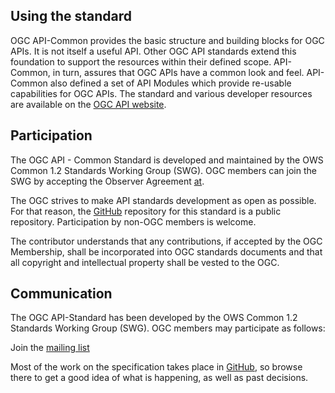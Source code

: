 ## Using the standard

OGC API-Common provides the basic structure and building blocks for OGC APIs. It is not itself a useful API. Other OGC API standards extend this foundation to support the resources within their defined scope.  API-Common, in turn, assures that OGC APIs have a common look and feel.  API-Common also defined a set of API Modules which provide re-usable capabilities for OGC APIs. 
The standard and various developer resources are available on the [OGC API website](https://ogcapi.ogc.org/common/).

## Participation

The OGC API - Common Standard is developed and maintained by the OWS Common 1.2 Standards Working Group (SWG). OGC members can join the SWG by accepting the Observer Agreement [at](https://portal.opengeospatial.org/files/?artifact_id=25506).

The OGC strives to make API standards development as open as possible. For that reason, the [GitHub](https://github.com/opengeospatial/ogcapi-common) repository for this standard is a public repository. Participation by non-OGC members is welcome.

The contributor understands that any contributions, if accepted by 
the OGC Membership, shall be incorporated into OGC standards documents and that all 
copyright and intellectual property shall be vested to the OGC.

## Communication

The OGC API-Standard has been developed by the OWS Common 1.2 Standards Working Group (SWG). OGC members may participate as follows: 

Join the [mailing list](https://lists.ogc.org/mailman/listinfo/ogcapi-common.swg)

Most of the work on the specification takes place in [GitHub](https://github.com/opengeospatial/ogcapi-common/issues), so browse there to get a good idea of what is happening, as well as past decisions.


